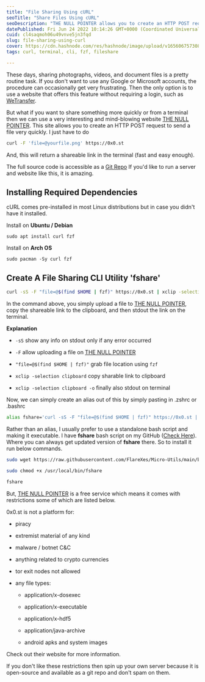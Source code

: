 ```yaml
---
title: "File Sharing Using cURL"
seoTitle: "Share Files Using cURL"
seoDescription: "THE NULL POINTER allows you to create an HTTP POST request to send a file very quickly from terminal via cURL."
datePublished: Fri Jun 24 2022 10:14:26 GMT+0000 (Coordinated Universal Time)
cuid: cl4saqmoh06u49vnve5jn3fqd
slug: file-sharing-using-curl
cover: https://cdn.hashnode.com/res/hashnode/image/upload/v1656067573080/H46nhwNv0.jpg
tags: curl, terminal, cli, fzf, fileshare

---
```


These days, sharing photographs, videos, and document files is a pretty routine task. If you don't want to use any Google or Microsoft accounts, the procedure can occasionally get very frustrating. Then the only option is to use a website that offers this feature without requiring a login, such as [WeTransfer](https://wetransfer.com/).

But what if you want to share something more quickly or from a terminal then we can use a very interesting and mind-blowing website [THE NULL POINTER](https://0x0.st/). This site allows you to create an HTTP POST request to send a file very quickly. I just have to do

```bash
curl -F 'file=@yourfile.png' https://0x0.st
```

And, this will return a shareable link in the terminal (fast and easy enough).

The full source code is accessible as a [Git Repo](https://git.0x0.st/mia/0x0) If you'd like to run a server and website like this, it is amazing.

## Installing Required Dependencies

cURL comes pre-installed in most Linux distributions but in case you didn't have it installed.

Install on **Ubuntu / Debian**

```plaintext
sudo apt install curl fzf
```

Install on **Arch OS**

```plaintext
sudo pacman -Sy curl fzf
```

## Create A File Sharing CLI Utility 'fshare'

```bash
curl -sS -F "file=@$(find $HOME | fzf)" https://0x0.st | xclip -selection clipboard && xclip -selection clipboard -o
```

In the command above, you simply upload a file to [THE NULL POINTER](https://0x0.st/), copy the shareable link to the clipboard, and then stdout the link on the terminal.

**Explanation**

* `-sS` show any info on stdout only if any error occurred
    
* `-F` allow uploading a file on [THE NULL POINTER](https://0x0.st/)
    
* `"file=@$(find $HOME | fzf)"` grab file location using `fzf`
    
* `xclip -selection clipboard` copy sharable link to clipboard
    
* `xclip -selection clipboard -o` finally also stdout on terminal
    

Now, we can simply create an alias out of this by simply pasting in .zshrc or .bashrc

```bash
alias fshare='curl -sS -F "file=@$(find $HOME | fzf)" https://0x0.st | xclip -selection clipboard && xclip -selection clipboard -o'
```

Rather than an alias, I usually prefer to use a standalone bash script and making it executable. I have **fshare** bash script on my GitHub ([Check Here](https://github.com/FlareXes/Micro-Utils/blob/main/bin/fshare)). Where you can always get updated version of **fshare** there. So to install it run below commands.

```bash
sudo wget https://raw.githubusercontent.com/FlareXes/Micro-Utils/main/bin/fshare -O /usr/local/bin/fshare

sudo chmod +x /usr/local/bin/fshare

fshare
```

But, [THE NULL POINTER](https://0x0.st/) is a free service which means it comes with restrictions some of which are listed below.

0x0.st is not a platform for:

* piracy
    
* extremist material of any kind
    
* malware / botnet C&C
    
* anything related to crypto currencies
    
* tor exit nodes not allowed
    
* any file types:
    
    * application/x-dosexec
        
    * application/x-executable
        
    * application/x-hdf5
        
    * application/java-archive
        
    * android apks and system images
        

Check out their website for more information.

If you don't like these restrictions then spin up your own server because it is open-source and available as a git repo and don't spam on them.